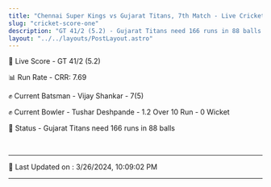 ```yaml
---
title: "Chennai Super Kings vs Gujarat Titans, 7th Match - Live Cricket Score"
slug: "cricket-score-one"
description: "GT 41/2 (5.2) - Gujarat Titans need 166 runs in 88 balls."
layout: "../../layouts/PostLayout.astro"
---
```


🔴 Live Score - GT 41/2 (5.2)  

📊 Run Rate - CRR: 7.69  

✊ Current Batsman - Vijay Shankar - 7(5)  

✊ Current Bowler - Tushar Deshpande - 1.2 Over 10 Run - 0 Wicket  

📑 Status - Gujarat Titans need 166 runs in 88 balls

<br />

***

📝 Last Updated on : 3/26/2024, 10:09:02 PM

***

